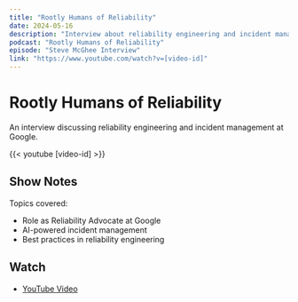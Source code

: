 ```yaml
---
title: "Rootly Humans of Reliability"
date: 2024-05-16
description: "Interview about reliability engineering and incident management"
podcast: "Rootly Humans of Reliability"
episode: "Steve McGhee Interview"
link: "https://www.youtube.com/watch?v=[video-id]"
---
```


# Rootly Humans of Reliability

An interview discussing reliability engineering and incident management at Google.

{{< youtube [video-id] >}}

## Show Notes

Topics covered:
- Role as Reliability Advocate at Google
- AI-powered incident management
- Best practices in reliability engineering

## Watch

- [YouTube Video](https://www.youtube.com/watch?v=[video-id]) 
